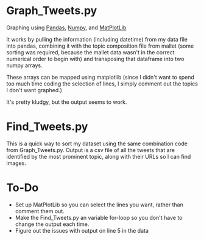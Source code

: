 
# Graph_Tweets.py
Graphing using [Pandas](http://pandas.pydata.org/), [Numpy](http://www.numpy.org/), and [MatPlotLib](https://matplotlib.org/)

It works by pulling the information (including datetime) from my data file into pandas, combining it with the topic composition file from mallet (some sorting was required, because the mallet data wasn't in the correct numerical order to begin with) and transposing that dataframe into two numpy arrays. 

These arrays can be mapped using matplotlib (since I didn't want to spend too much time coding the selection of lines, I simply comment out the topics I don't want graphed.)

It's pretty kludgy, but the output seems to work.

# Find_Tweets.py

This is a quick way to sort my dataset using the same combination code from Graph_Tweets.py. Output is a csv file of all the tweets that are identified by the most prominent topic, along with their URLs so I can find images. 

# To-Do

- Set up MatPlotLib so you can select the lines you want, rather than comment them out.
- Make the Find_Tweets.py an variable for-loop so you don't have to change the output each time.
- Figure out the issues with output on line 5 in the data